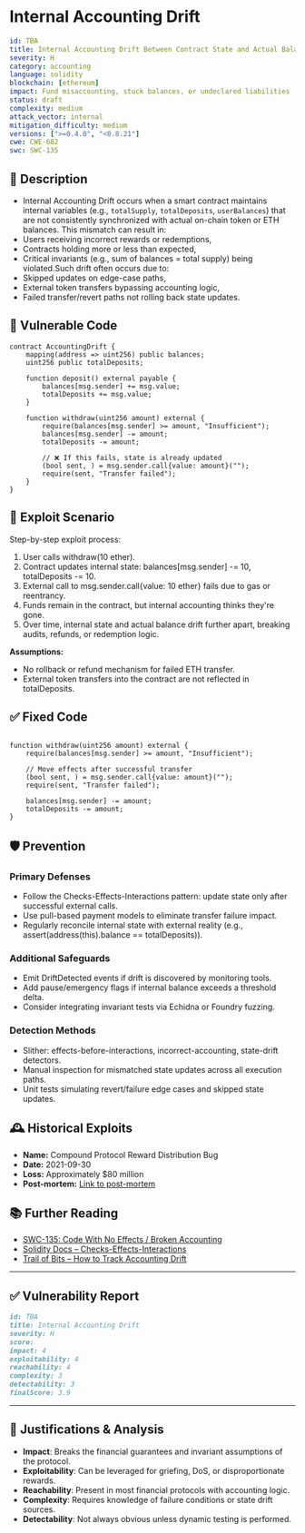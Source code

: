#  Internal Accounting Drift

```YAML
id: TBA
title: Internal Accounting Drift Between Contract State and Actual Balances
severity: H
category: accounting
language: solidity
blockchain: [ethereum]
impact: Fund misaccounting, stuck balances, or undeclared liabilities
status: draft
complexity: medium
attack_vector: internal
mitigation_difficulty: medium
versions: [">=0.4.0", "<0.8.21"]
cwe: CWE-682
swc: SWC-135
```

## 📝 Description

- Internal Accounting Drift occurs when a smart contract maintains internal variables (e.g., `totalSupply`, `totalDeposits`, `userBalances`) that are not consistently synchronized with actual on-chain token or ETH balances. This mismatch can result in:
- Users receiving incorrect rewards or redemptions,
- Contracts holding more or less than expected,
- Critical invariants (e.g., sum of balances = total supply) being violated.Such drift often occurs due to:
- Skipped updates on edge-case paths,
- External token transfers bypassing accounting logic,
- Failed transfer/revert paths not rolling back state updates.

## 🚨 Vulnerable Code

```solidity
contract AccountingDrift {
    mapping(address => uint256) public balances;
    uint256 public totalDeposits;

    function deposit() external payable {
        balances[msg.sender] += msg.value;
        totalDeposits += msg.value;
    }

    function withdraw(uint256 amount) external {
        require(balances[msg.sender] >= amount, "Insufficient");
        balances[msg.sender] -= amount;
        totalDeposits -= amount;

        // ❌ If this fails, state is already updated
        (bool sent, ) = msg.sender.call{value: amount}("");
        require(sent, "Transfer failed");
    }
}
```

## 🧪 Exploit Scenario

Step-by-step exploit process:

1. User calls withdraw(10 ether).
2. Contract updates internal state: balances[msg.sender] -= 10, totalDeposits -= 10.
3. External call to msg.sender.call{value: 10 ether} fails due to gas or reentrancy.
4. Funds remain in the contract, but internal accounting thinks they're gone.
5. Over time, internal state and actual balance drift further apart, breaking audits, refunds, or redemption logic.

**Assumptions:**

- No rollback or refund mechanism for failed ETH transfer.
- External token transfers into the contract are not reflected in totalDeposits.

## ✅ Fixed Code

```solidity

function withdraw(uint256 amount) external {
    require(balances[msg.sender] >= amount, "Insufficient");

    // Move effects after successful transfer
    (bool sent, ) = msg.sender.call{value: amount}("");
    require(sent, "Transfer failed");

    balances[msg.sender] -= amount;
    totalDeposits -= amount;
}
```

## 🛡️ Prevention

### Primary Defenses

- Follow the Checks-Effects-Interactions pattern: update state only after successful external calls.
- Use pull-based payment models to eliminate transfer failure impact.
- Regularly reconcile internal state with external reality (e.g., assert(address(this).balance == totalDeposits)).

### Additional Safeguards

- Emit DriftDetected events if drift is discovered by monitoring tools.
- Add pause/emergency flags if internal balance exceeds a threshold delta.
- Consider integrating invariant tests via Echidna or Foundry fuzzing.

### Detection Methods

- Slither: effects-before-interactions, incorrect-accounting, state-drift detectors.
- Manual inspection for mismatched state updates across all execution paths.
- Unit tests simulating revert/failure edge cases and skipped state updates.

## 🕰️ Historical Exploits

- **Name:** Compound Protocol Reward Distribution Bug 
- **Date:** 2021-09-30 
- **Loss:** Approximately $80 million 
- **Post-mortem:** [Link to post-mortem](https://cryptoslate.com/how-the-tiniest-of-errors-resulted-in-an-80-million-loss-for-compound-finance/) 


## 📚 Further Reading

- [SWC-135: Code With No Effects / Broken Accounting](https://swcregistry.io/docs/SWC-135) 
- [Solidity Docs – Checks-Effects-Interactions](https://docs.soliditylang.org/en/latest/security-considerations.html#use-the-checks-effects-interactions-pattern) 
- [Trail of Bits – How to Track Accounting Drift](https://blog.trailofbits.com/) 

---

## ✅ Vulnerability Report

```markdown
id: TBA
title: Internal Accounting Drift 
severity: H
score:
impact: 4         
exploitability: 4 
reachability: 4   
complexity: 3     
detectability: 3  
finalScore: 3.9
```

---

## 📄 Justifications & Analysis

- **Impact**: Breaks the financial guarantees and invariant assumptions of the protocol.
- **Exploitability**: Can be leveraged for griefing, DoS, or disproportionate rewards.
- **Reachability**: Present in most financial protocols with accounting logic.
- **Complexity**: Requires knowledge of failure conditions or state drift sources.
- **Detectability**: Not always obvious unless dynamic testing is performed.
